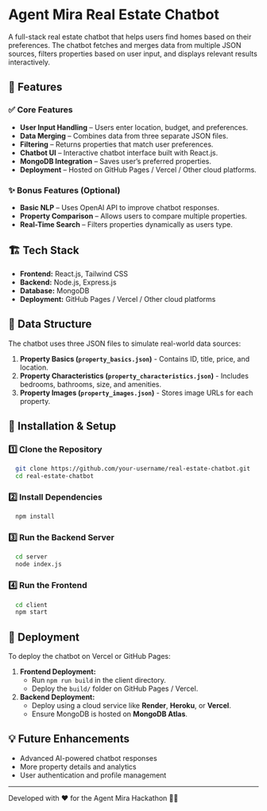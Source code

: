 # Agent Mira Real Estate Chatbot
A full-stack real estate chatbot that helps users find homes based on their preferences. The chatbot fetches and merges data from multiple JSON sources, filters properties based on user input, and displays relevant results interactively.

## 🚀 Features

### ✅ Core Features
- **User Input Handling** – Users enter location, budget, and preferences.
- **Data Merging** – Combines data from three separate JSON files.
- **Filtering** – Returns properties that match user preferences.
- **Chatbot UI** – Interactive chatbot interface built with React.js.
- **MongoDB Integration** – Saves user’s preferred properties.
- **Deployment** – Hosted on GitHub Pages / Vercel / Other cloud platforms.

### ✨ Bonus Features (Optional)
- **Basic NLP** – Uses OpenAI API to improve chatbot responses.
- **Property Comparison** – Allows users to compare multiple properties.
- **Real-Time Search** – Filters properties dynamically as users type.

## 🏗 Tech Stack
- **Frontend:** React.js, Tailwind CSS
- **Backend:** Node.js, Express.js
- **Database:** MongoDB
- **Deployment:** GitHub Pages / Vercel / Other cloud platforms

## 📁 Data Structure

The chatbot uses three JSON files to simulate real-world data sources:
1. **Property Basics (`property_basics.json`)** - Contains ID, title, price, and location.
2. **Property Characteristics (`property_characteristics.json`)** - Includes bedrooms, bathrooms, size, and amenities.
3. **Property Images (`property_images.json`)** - Stores image URLs for each property.

## 🔧 Installation & Setup

### 1️⃣ Clone the Repository
```bash
  git clone https://github.com/your-username/real-estate-chatbot.git
  cd real-estate-chatbot
```

### 2️⃣ Install Dependencies
```bash
  npm install
```

### 3️⃣ Run the Backend Server
```bash
  cd server
  node index.js
```

### 4️⃣ Run the Frontend
```bash
  cd client
  npm start
```

## 🚀 Deployment
To deploy the chatbot on Vercel or GitHub Pages:
1. **Frontend Deployment:**
   - Run `npm run build` in the client directory.
   - Deploy the `build/` folder on GitHub Pages / Vercel.
2. **Backend Deployment:**
   - Deploy using a cloud service like **Render**, **Heroku**, or **Vercel**.
   - Ensure MongoDB is hosted on **MongoDB Atlas**.

## 💡 Future Enhancements
- Advanced AI-powered chatbot responses
- More property details and analytics
- User authentication and profile management

---
Developed with ❤️ for the Agent Mira Hackathon 🏡💬


